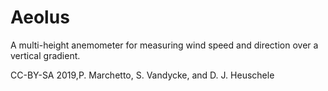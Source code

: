 # Aeolus
A multi-height anemometer for measuring wind speed and direction over a vertical gradient.

CC-BY-SA 2019,P. Marchetto, S. Vandycke, and D. J. Heuschele
